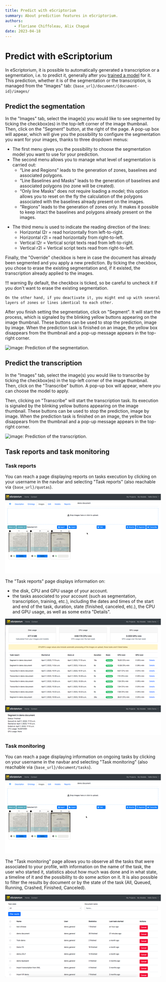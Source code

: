 ```yaml
---
title: Predict with eScriptorium
summary: About prediction features in eScriptorium.
authors:
    - Floriane Chiffoleau, Alix Chagué
date: 2023-04-18
---
```


# Predict with eScriptorium

In eScriptorium, it is possible to automatically generated a transcription or a segmentation, i.e. to predict it, generally after you [trained a model](train.md) for it. This prediction, whether it is of the segmentation or the transcription, is managed from the "Images" tab: `{base_url}/document/{document-id}/images/`

## Predict the segmentation

In the "Images" tab, select the image(s) you would like to see segmented by ticking the checkbox(es) in the top-left corner of the image thumbnail. Then, click on the "Segment" button, at the right of the page. A pop-up box will appear, which will give you the possibility to configure the segmentation you want for your images, thanks to three dropdown menus:

- The first menu gives you the possibility to choose the segmentation model you want to use for your prediction.  
- The second menu allows you to manage what level of segmentation is carried out:
    - “Line and Regions” leads to the generation of zones, baselines and associated polygons.
    - “Line Baselines and Masks” leads to the generation of baselines and associated polygons (no zone will be created).
    - “Only line Masks” does not require loading a model; this option allows you to reset on the fly the calculation of the polygons associated with the baselines already present on the images.
    - “Regions” leads to the generation of zones only. It makes it possible to keep intact the baselines and polygons already present on the images.

<!-- note: consider adding an illustration of what each mode mean -->

- The third menu is used to indicate the reading direction of the lines:
    - Horizontal l2r = read horizontally from left-to-right.
    - Horizontal r2l = read horizontally from right-to-left.
    - Vertical l2r = Vertical script texts read from left-to-right.
    - Vertical r2l = Vertical script texts read from right-to-left.

Finally, the "Override" checkbox is here in case the document has already been segmented and you apply a new prediction. By ticking the checkbox, you chose to erase the existing segmentation and, if it existed, the transcription already applied to the images. 

!!! warning
    By default, the checkbox is ticked, so be careful to uncheck it if you don't want to erase the existing segmentation.

    On the other hand, if you deactivate it, you might end up with several layers of zones or lines identical to each other.

After you finish setting the segmentation, click on "Segment". It will start the process, which is signaled by the blinking yellow buttons appearing on the image thumbnail. These buttons can be used to stop the prediction, image by image. When the prediction task is finished on an image, the yellow box disappears from the thumbnail and a pop-up message appears in the top-right corner.

<!-- unnecessary precision + too focused on the current display
!!! Note
    As the segmentation is done page by page, the green message will appear as soon as the first image chosen is segmented. Then, if you have more than one image segmented, a number in parenthesis will appear next to the "Segmentation done!" message and every time a new segmentation is finished, the number will go up, until all of the selected images has been segmented.
-->

![image: Prediction of the segmentation.](img/predict/predict_segmentation.gif "Prediction of the segmentation")

## Predict the transcription

In the "Images" tab, select the image(s) you would like to transcribe by ticking the checkbox(es) in the top-left corner of the image thumbnail. Then, click on the "Transcribe" button. A pop-up box will appear, where you can choose the model to apply. 

Then, clicking on "Transcribe"  will start the transcription task. Its execution is signaled by the blinking yellow buttons appearing on the image thumbnail. These buttons can be used to stop the prediction, image by image. When the prediction task is finished on an image, the yellow box disappears from the thumbnail and a pop-up message appears in the top-right corner.

<!-- unnecessary precision + too focused on the current display
!!! Note
    As the transcription is done page by page, the green message will appear as soon as the first image chosen is transcribed. Then, if you have more than one image transcribed, a number in parenthesis will appear next to the "Transcription done!" message and every time a new transcription is finished, the number will go up, until all of the selected images has been transcribed.
-->

![image: Prediction of the transcription.](img/predict/predict_transcription.gif "Prediction of the transcription")

## Task reports and task monitoring

### Task reports

<!-- redundant with Task reports in walkthrough_users, might be difficult to maintain -->
You can reach a page displaying reports on tasks execution by clicking on your username in the navbar and selecting "Task reports" (also reachable via `{base_url}/quotas`).

![image: How to go to task reports from the "Images" tab.](img/predict/go_to_task_reports.gif 'How to go to task reports from the "Images" tab')

The "Task reports" page displays information on:

- the disk, CPU and GPU usage of your account.
- the tasks associated to your account (such as segmentation, transcription, training, etc.), including the dates and times of the start and end of the task, duration, state (finished, canceled, etc.), the CPU and GPU usage, as well as some extra "Details".

![image: Task reports.](img/predict/task_reports.png "Task reports")

![image: Details on a task report.](img/predict/task_report_details.png "Details on a task report")

### Task monitoring

<!-- redundant with Task monitoring in walkthrough_users, might be difficult to maintain -->
You can reach a page displaying information on ongoing tasks by clicking on your username in the navbar and selecting "Task monitoring" (also reachable via `{base_url}/document/tasks`).

![image: How to go to task monitoring from the "Images" tab.](img/predict/go_to_task_monitoring.gif 'How to go to task monitoring from the "Images" tab')

The "Task monitoring" page allows you to observe all the tasks that were associated to your profile, with information on the name of the task, the user who started it, statistics about how much was done and in what state, a timeline of it and the possibility to do some action on it. It is also possible to filter the results by document or by the state of the task (All, Queued, Running, Crashed, Finished, Canceled).

![image: Task monitoring.](img/predict/task_monitoring.png "Task monitoring")